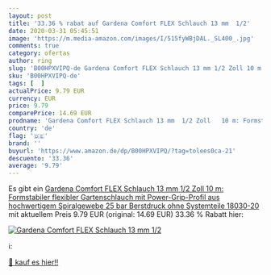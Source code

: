 ```yaml
---
layout: post
title: '33.36 % rabat auf Gardena Comfort FLEX Schlauch 13 mm  1/2'
date: 2020-03-31 05:45:51
image: 'https://m.media-amazon.com/images/I/515fyWBjDAL._SL400_.jpg'
comments: true
category: ofertas
author: ring
slug: 'B00HPXVIPQ-de Gardena Comfort FLEX Schlauch 13 mm 1/2 Zoll 10 m:...'
sku: 'B00HPXVIPQ-de'
tags: [  ]
actualPrice: 9.79 EUR
currency: EUR
price: 9.79
comparePrice: 14.69 EUR
prodname: 'Gardena Comfort FLEX Schlauch 13 mm  1/2 Zoll   10 m: Formstabiler  flexibler Gartenschlauch mit Power-Grip-Profil  aus hochwertigem Spiralgewebe  25 bar Berstdruck  ohne Systemteile  18030-20 '
country: 'de'
flag: '🇩🇪'
brand: ''
buyurl: 'https://www.amazon.de/dp/B00HPXVIPQ/?tag=tolees0ca-21'
descuento: '33.36'
average: '9.79'
---
```


Es gibt ein [Gardena Comfort FLEX Schlauch 13 mm  1/2 Zoll   10 m: Formstabiler  flexibler Gartenschlauch mit Power-Grip-Profil  aus hochwertigem Spiralgewebe  25 bar Berstdruck  ohne Systemteile  18030-20 ](https://www.amazon.de/dp/B00HPXVIPQ/?tag=tolees0ca-21) mit aktuellem Preis 9.79 EUR (original: 14.69 EUR) 33.36 % Rabatt hier:

[![Gardena Comfort FLEX Schlauch 13 mm  1/2](https://m.media-amazon.com/images/I/515fyWBjDAL._SL400_.jpg)](https://www.amazon.de/dp/B00HPXVIPQ/?tag=tolees0ca-21)

ℹ️:


[🛒 kauf es hier!!](https://www.amazon.de/dp/B00HPXVIPQ/?tag=tolees0ca-21)
